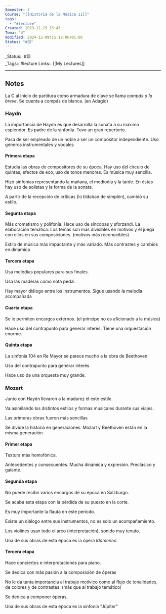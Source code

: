 ```yaml
---
Semester: 3
Course: "[[Historia de la Música II]]"
tags:
  - "#lecture"
Created: 2023-11-15 15:43
Tema: "4"
modified: 2024-12-09T15:18:06+01:00
Status: "#🟨"
---
```

\_Status:: #🟨  
\_Tags::  #lecture 
Links:: [[My Lectures]]
___
## Notes


La C al inicio de partitura como armadura de clave se llama *compás a la breve*. Se cuenta a compás de blanca. (en Adagio)

### Haydn
La importancia de Haydn es que desarrolla la sonata a su máximo esplendor. Es padre de la sinfonía. Tuvo un gran repertorio.

Pasa de ser empleado de un noble a ser un compositor independiente. Usó géneros instrumentales y vocales

#### Primera etapa
Estudia las obras de compositores de su época. Hay uso del círculo de quintas, efectos de eco, uso de tonos menores. Es música muy sencilla.

Hizo sinfonías representando la mañana, el mediodía y la tarde. En éstas hay uso de solistas y la forma de la sonata.

A partir de la recepción de críticas (lo tildaban de simplón), cambió su estilo.

#### Segunta etapa
Más cromatismo y polifonía. Hace uso de síncopas y sforzandi. La elaboración temática: Los temas son más divisibles en motivos y él juega con ellos en sus composiciones. (motivos más reconocibles)

Estilo de música más impactante y más variado. Más contrastes y cambios en dinámica

#### Tercera etapa
Usa melodías populares para sus finales.

Usa las maderas como nota pedal. 

Hay mayor diálogo entre los instrumentos. Sigue usando la melodía acompañada

#### Cuarta etapa
Se le permiten encargos externos. (el príncipe no es aficionado a la música)

Hace uso del contrapunto para generar interés.
Tiene una orquestación enorme.

#### Quinta etapa 
La sinfonía 104 en Re Mayor se parece mucho a la obra de Beethoven.

Uso del contrapunto para generar interés

Hace uso de una orquesta muy grande.

### Mozart

Junto con Haydn llevaron a la madurez el este estilo.

Va asimilando los distintos estilos y formas musicales durante sus viajes.

Las primeras obras fueron más sencillas

Se divide la historia en generaciones. Mozart y Beethoven están en la misma generación

#### Primer etapa
Textura más homofónica.

Antecedentes y consecuentes. Mucha dinámica y expresión. Preclásico y galante.

#### Segunda etapa

No puede recibir varios encargos de su época en Salzburgo.

Se acaba esta etapa con la pérdida de su puesto en la corte.

Es muy importante la flauta en este período. 

Existe un diálogo entre sus instrumentos, no es solo un acompañamiento.

Los violines usan todo el arco (interpretación), sonido muy tenuto.

Una de sus obras de esta época es la ópera *Idomeneo*. 

#### Tercera etapa
Hace conciertos e interpretaciones para piano.

Se dedica con más pasión a la composición de óperas

No le da tanta importancia al trabajo  motívico como al flujo de tonalidades, de colores y de contrastes. (más que al trabajo temático)

Se dedica a componer óperas.

Una de sus obras de esta época es la sinfonía "Júpiter" 



















